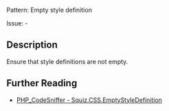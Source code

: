 Pattern: Empty style definition

Issue: -

## Description

Ensure that style definitions are not empty.

## Further Reading

* [PHP_CodeSniffer - Squiz.CSS.EmptyStyleDefinition](https://github.com/PHPCSStandards/PHP_CodeSniffer/blob/master/src/Standards/Squiz/Sniffs/CSS/EmptyStyleDefinitionSniff.php)